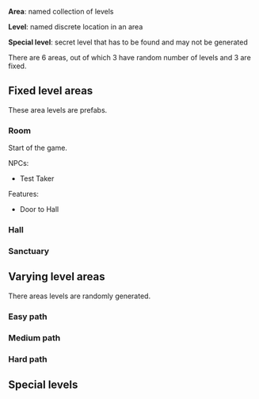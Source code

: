 **Area**: named collection of levels

**Level**: named discrete location in an area

**Special level**: secret level that has to be found and may not be generated

There are 6 areas, out of which 3 have random number of levels and 3 are fixed.

## Fixed level areas

These area levels are prefabs.

### Room

Start of the game.

NPCs:

* Test Taker

Features:

* Door to Hall

### Hall

### Sanctuary

## Varying level areas

There areas levels are randomly generated.

### Easy path

### Medium path

### Hard path

## Special levels